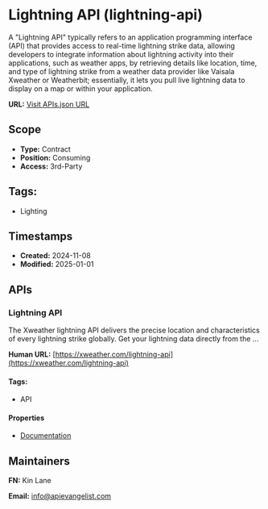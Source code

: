# Lightning API (lightning-api)
A "Lightning API" typically refers to an application programming interface (API) that provides access to real-time lightning strike data, allowing developers to integrate information about lightning activity into their applications, such as weather apps, by retrieving details like location, time, and type of lightning strike from a weather data provider like Vaisala Xweather or Weatherbit; essentially, it lets you pull live lightning data to display on a map or within your application.

**URL:** [Visit APIs.json URL](
https://raw.githubusercontent.com/api-search/lightning-api/refs/heads/main/apis.yml)

## Scope

- **Type:** Contract 
- **Position:** Consuming 
- **Access:** 3rd-Party 

## Tags:

 - Lighting

## Timestamps

- **Created:** 2024-11-08 
- **Modified:** 2025-01-01 

## APIs

### Lightning API

The Xweather lightning API delivers the precise location and
characteristics of every lightning strike globally. Get your lightning
data directly from the ...

**Human URL:** [https://xweather.com/lightning-api](https://xweather.com/lightning-api)


#### Tags:

 - API

#### Properties

- [Documentation](https://xweather.com/lightning-api)

## Maintainers

**FN:** Kin Lane

**Email:** info@apievangelist.com

